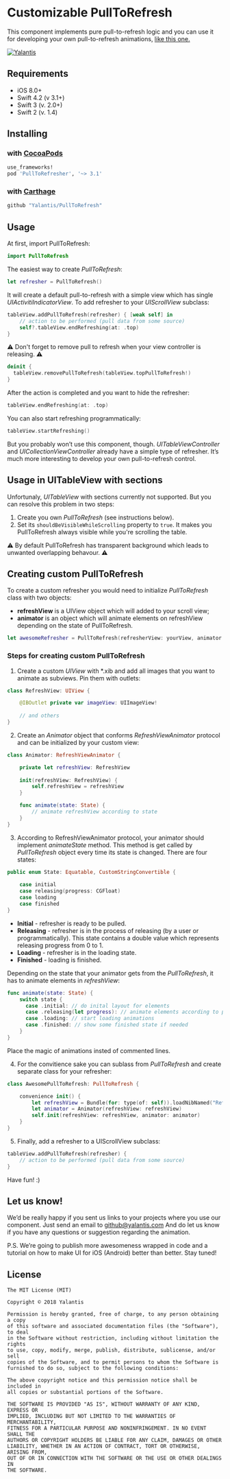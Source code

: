 # Customizable PullToRefresh

This component implements pure pull-to-refresh logic and you can use it for developing your own pull-to-refresh animations, [like this one.](https://github.com/Yalantis/PullToMakeSoup)

[![Yalantis](https://raw.githubusercontent.com/Yalantis/PullToRefresh/develop/PullToRefreshDemo/Resources/badge_dark.png)](https://yalantis.com/?utm_source=github)

## Requirements

- iOS 8.0+
- Swift 4.2 (v 3.1+)
- Swift 3 (v. 2.0+)
- Swift 2 (v. 1.4)

## Installing

### with [CocoaPods](https://cocoapods.org)
```ruby
use_frameworks!
pod 'PullToRefresher', '~> 3.1'
```
### with [Carthage](https://github.com/Carthage/Carthage)
```ruby
github "Yalantis/PullToRefresh"
```

## Usage

At first, import PullToRefresh:

```swift
import PullToRefresh
```

The easiest way to create *PullToRefresh*:

```swift
let refresher = PullToRefresh()
```

It will create a default pull-to-refresh with a simple view which has single *UIActivitiIndicatorView*. To add refresher to your *UIScrollView* subclass:

```swift
tableView.addPullToRefresh(refresher) { [weak self] in 
    // action to be performed (pull data from some source)
    self?.tableView.endRefreshing(at: .top)
}
```

⚠️ Don't forget to remove pull to refresh when your view controller is releasing. ⚠️

```swift
deinit {
  tableView.removePullToRefresh(tableView.topPullToRefresh!)
}
```

After the action is completed and you want to hide the refresher:

```swift
tableView.endRefreshing(at: .top)
```

You can also start refreshing programmatically:

```swift
tableView.startRefreshing()
```

But you probably won’t use this component, though. *UITableViewController* and *UICollectionViewController* already have a simple type of refresher.
It’s much more interesting to develop your own pull-to-refresh control.

## Usage in UITableView with sections

Unfortunaly, *UITableView* with sections currently not supported. But you can resolve this problem in two steps:
1) Create you own *PullToRefresh* (see instructions below).
2) Set its ```shouldBeVisibleWhileScrolling``` property to ```true```. It makes you PullToRefresh always visible while you're scrolling the table. 

⚠️ By default PullToRefresh has transparent background which leads to unwanted overlapping behavour. ⚠️

## Creating custom PullToRefresh

To create a custom refresher you would need to initialize *PullToRefresh* class with two objects:

- **refreshView** is a UIView object which will added to your scroll view;
- **animator** is an object which will animate elements on refreshView depending on the state of PullToRefresh.

```swift
let awesomeRefresher = PullToRefresh(refresherView: yourView, animator: yourAnimator)
```

### Steps for creating custom PullToRefresh

1) Create a custom *UIView* with *.xib and add all images that you want to animate as subviews. Pin them with outlets:

```swift
class RefreshView: UIView {

    @IBOutlet private var imageView: UIImageView!
  
    // and others
}
```

2) Create an *Animator* object that conforms *RefreshViewAnimator* protocol and can be initialized by your custom view:

```swift
class Animator: RefreshViewAnimator {

    private let refreshView: RefreshView
    
    init(refreshView: RefreshView) {
        self.refreshView = refreshView
    }

    func animate(state: State) {
        // animate refreshView according to state
    }
}
```

3) According to RefreshViewAnimator protocol, your animator should implement *animateState* method. This method is get called by *PullToRefresh* object every time its state is changed. There are four states:

```swift
public enum State: Equatable, CustomStringConvertible {
    
    case initial
    case releasing(progress: CGFloat)
    case loading
    case finished
}
```

- **Initial** - refresher is ready to be pulled.
- **Releasing** - refresher is in the process of releasing (by a user or programmatically). This state contains a double value which represents releasing progress from 0 to 1.
- **Loading** - refresher is in the loading state.
- **Finished** - loading is finished.

Depending on the state that your animator gets from the *PullToRefresh*, it has to animate elements in *refreshView*:

```swift
func animate(state: State) {
    switch state {
      case .initial: // do inital layout for elements
      case .releasing(let progress): // animate elements according to progress
      case .loading: // start loading animations
      case .finished: // show some finished state if needed
    }
}
```

Place the magic of animations insted of commented lines.

4) For the convitience sake you can sublass from *PullToRefresh* and create separate class for your refresher:

```swift
class AwesomePullToRefresh: PullToRefresh {

    convenience init() {
        let refreshView = Bundle(for: type(of: self)).loadNibNamed("RefreshView", owner: nil, options: nil)!.first as! RefreshView
        let animator = Animator(refreshView: refreshView)
        self.init(refreshView: refreshView, animator: animator)
    }
}
```

5) Finally, add a refresher to a UIScrollView subclass:

```swift
tableView.addPullToRefresh(refresher) {
    // action to be performed (pull data from some source)
}
```

Have fun! :)

## Let us know!

We’d be really happy if you sent us links to your projects where you use our component. Just send an email to github@yalantis.com And do let us know if you have any questions or suggestion regarding the animation. 

P.S. We’re going to publish more awesomeness wrapped in code and a tutorial on how to make UI for iOS (Android) better than better. Stay tuned!


## License

	The MIT License (MIT)

	Copyright © 2018 Yalantis

	Permission is hereby granted, free of charge, to any person obtaining a copy
	of this software and associated documentation files (the "Software"), to deal
	in the Software without restriction, including without limitation the rights
	to use, copy, modify, merge, publish, distribute, sublicense, and/or sell
	copies of the Software, and to permit persons to whom the Software is
	furnished to do so, subject to the following conditions:

	The above copyright notice and this permission notice shall be included in
	all copies or substantial portions of the Software.

	THE SOFTWARE IS PROVIDED "AS IS", WITHOUT WARRANTY OF ANY KIND, EXPRESS OR
	IMPLIED, INCLUDING BUT NOT LIMITED TO THE WARRANTIES OF MERCHANTABILITY,
	FITNESS FOR A PARTICULAR PURPOSE AND NONINFRINGEMENT. IN NO EVENT SHALL THE
	AUTHORS OR COPYRIGHT HOLDERS BE LIABLE FOR ANY CLAIM, DAMAGES OR OTHER
	LIABILITY, WHETHER IN AN ACTION OF CONTRACT, TORT OR OTHERWISE, ARISING FROM,
	OUT OF OR IN CONNECTION WITH THE SOFTWARE OR THE USE OR OTHER DEALINGS IN
	THE SOFTWARE.

